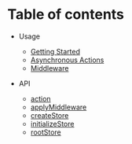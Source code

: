 # Table of contents

* Usage
  * [Getting Started](usage/getting-started.md)
  * [Asynchronous Actions](usage/async-actions.md)
  * [Middleware](usage/middleware.md)

* API
  * [action](api/action.md)
  * [applyMiddleware](api/applyMiddleware.md)
  * [createStore](api/createStore.md)
  * [initializeStore](api/initializeStore.md)
  * [rootStore](api/rootStore.md)
